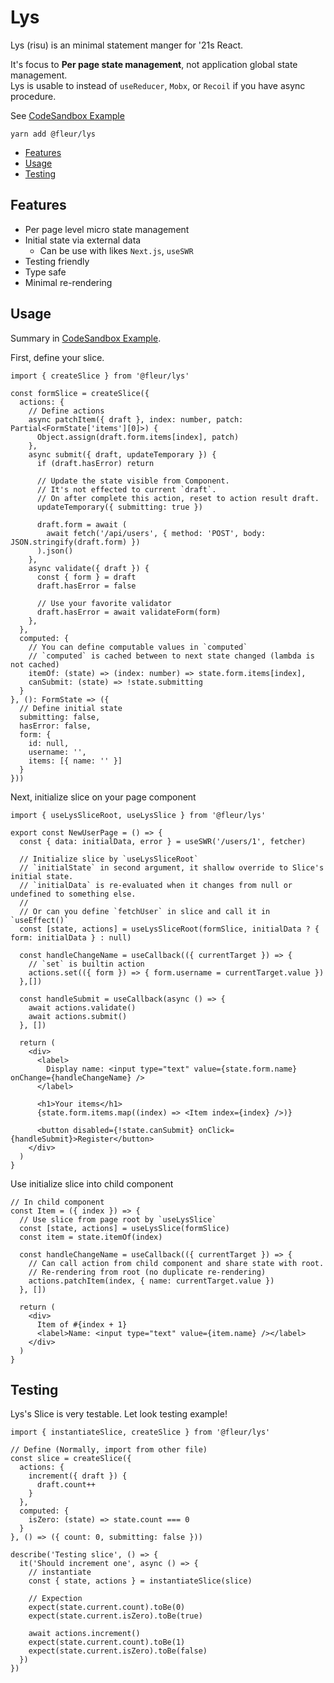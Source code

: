 # Lys
Lys (risu) is an minimal statement manger for '21s React.

It's focus to **Per page state management**, not application global state management.  
Lys is usable to instead of `useReducer`, `Mobx`, or `Recoil` if you have async procedure.

See [CodeSandbox Example](https://codesandbox.io/s/fleur-lys-official-example-ok533?file=/src/App.js)

```
yarn add @fleur/lys
```

- [Features](#features)
- [Usage](#usage)
- [Testing](#testing)

## Features

- Per page level micro state management
- Initial state via external data
  - Can be use with likes `Next.js`, `useSWR`
- Testing friendly
- Type safe
- Minimal re-rendering

## Usage

Summary in [CodeSandbox Example](https://codesandbox.io/s/fleur-lys-official-example-ok533?file=/src/App.js).

First, define your slice.

```tsx
import { createSlice } from '@fleur/lys'

const formSlice = createSlice({
  actions: {
    // Define actions
    async patchItem({ draft }, index: number, patch: Partial<FormState['items'][0]>) {
      Object.assign(draft.form.items[index], patch)
    },
    async submit({ draft, updateTemporary }) {
      if (draft.hasError) return

      // Update the state visible from Component.
      // It's not effected to current `draft`.
      // On after complete this action, reset to action result draft.
      updateTemporary({ submitting: true })

      draft.form = await (
        await fetch('/api/users', { method: 'POST', body: JSON.stringify(draft.form) })
      ).json()
    },
    async validate({ draft }) {
      const { form } = draft
      draft.hasError = false

      // Use your favorite validator
      draft.hasError = await validateForm(form)
    },
  },
  computed: {
    // You can define computable values in `computed`
    // `computed` is cached between to next state changed (lambda is not cached)
    itemOf: (state) => (index: number) => state.form.items[index],
    canSubmit: (state) => !state.submitting
  }
}, (): FormState => ({
  // Define initial state
  submitting: false,
  hasError: false,
  form: {
    id: null,
    username: '',
    items: [{ name: '' }]
  }
}))
```

Next, initialize slice on your page component

```tsx
import { useLysSliceRoot, useLysSlice } from '@fleur/lys'

export const NewUserPage = () => {
  const { data: initialData, error } = useSWR('/users/1', fetcher)

  // Initialize slice by `useLysSliceRoot`
  // `initialState` in second argument, it shallow override to Slice's initial state.
  // `initialData` is re-evaluated when it changes from null or undefined to something else.
  //
  // Or can you define `fetchUser` in slice and call it in `useEffect()`
  const [state, actions] = useLysSliceRoot(formSlice, initialData ? { form: initialData } : null)

  const handleChangeName = useCallback(({ currentTarget }) => {
    // `set` is builtin action
    actions.set(({ form }) => { form.username = currentTarget.value })
  },[])

  const handleSubmit = useCallback(async () => {
    await actions.validate()
    await actions.submit()
  }, [])
  
  return (
    <div>
      <label>
        Display name: <input type="text" value={state.form.name} onChange={handleChangeName} />
      </label>

      <h1>Your items</h1>
      {state.form.items.map((index) => <Item index={index} />)}

      <button disabled={!state.canSubmit} onClick={handleSubmit}>Register</button>
    </div>
  )
}
```

Use initialize slice into child component

```tsx
// In child component
const Item = ({ index }) => {
  // Use slice from page root by `useLysSlice`
  const [state, actions] = useLysSlice(formSlice)
  const item = state.itemOf(index)

  const handleChangeName = useCallback(({ currentTarget }) => {
    // Can call action from child component and share state with root.
    // Re-rendering from root (no duplicate re-rendering)
    actions.patchItem(index, { name: currentTarget.value })
  }, [])

  return (
    <div>
      Item of #{index + 1}
      <label>Name: <input type="text" value={item.name} /></label>
    </div>
  )
}
```

## Testing

Lys's Slice is very testable.
Let look testing example!

```tsx
import { instantiateSlice, createSlice } from '@fleur/lys'

// Define (Normally, import from other file)
const slice = createSlice({
  actions: {
    increment({ draft }) {
      draft.count++
    }
  },
  computed: {
    isZero: (state) => state.count === 0
  }
}, () => ({ count: 0, submitting: false }))

describe('Testing slice', () => {
  it('Should increment one', async () => {
    // instantiate
    const { state, actions } = instantiateSlice(slice)
    
    // Expection
    expect(state.current.count).toBe(0)
    expect(state.current.isZero).toBe(true)

    await actions.increment()
    expect(state.current.count).toBe(1)
    expect(state.current.isZero).toBe(false)
  })
})
```
